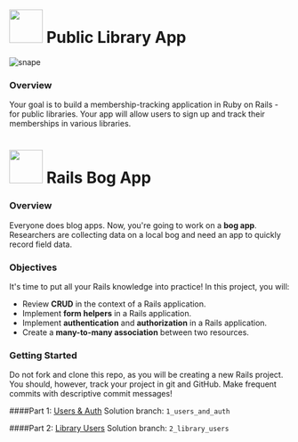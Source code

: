 # <img src="https://cloud.githubusercontent.com/assets/7833470/10899314/63829980-8188-11e5-8cdd-4ded5bcb6e36.png" height="60"> Public Library App

<!-- BEGIN SF-WDI-LABS BADGES -->
<!-- INSTRUCTOR TODO: Make sure to manually bump version number of commits-since ("updates") badge to latest release version -->
<!-- [![Current Labs Version](https://img.shields.io/github/tag/sf-wdi-labs/public_library_app.svg?label=sf-wdi-labs)](https://github.com/SF-WDI-LABS/public_library_app)
[![SF-WDI-LABS Commits Since Version](https://img.shields.io/github/commits-since/sf-wdi-labs/public_library_app/v3.31.0.svg)](https://github.com/SF-WDI-LABS/public_library_app/commits/master)
[![Issues Count](https://img.shields.io/github/issues-raw/sf-wdi-labs/public_library_app.svg)](https://github.com/SF-WDI-LABS/public_library_app/issues)
-->
<!-- END SF-WDI-LABS BADGES -->

![snape](https://media.giphy.com/media/jNcu2YunWZBcI/giphy.gif)

### Overview

Your goal is to build a membership-tracking application in Ruby on Rails - for public libraries. Your app will allow users to sign up and track their memberships in various libraries. 

# <img src="https://cloud.githubusercontent.com/assets/7833470/10899314/63829980-8188-11e5-8cdd-4ded5bcb6e36.png" height="60"> Rails Bog App

### Overview

Everyone does blog apps. Now, you're going to work on a **bog app**. Researchers are collecting data on a local bog and need an app to quickly record field data.

### Objectives

It's time to put all your Rails knowledge into practice! In this project, you will:

- Review **CRUD** in the context of a Rails application.  
- Implement **form helpers** in a  Rails application.  
- Implement **authentication** and **authorization** in a Rails application.  
- Create a **many-to-many association** between two resources.   

### Getting Started

Do not fork and clone this repo, as you will be creating a new Rails project. You should, however, track your project in git and GitHub.  Make frequent commits with descriptive commit messages!  

####Part 1: [Users & Auth](1_users_and_auth.md)
Solution branch: `1_users_and_auth`

####Part 2: [Library Users](2_library_users.md)
Solution branch: `2_library_users`
